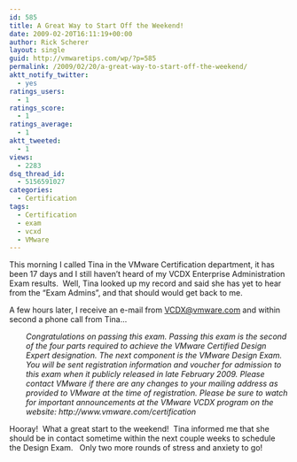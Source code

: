 ```yaml
---
id: 585
title: A Great Way to Start Off the Weekend!
date: 2009-02-20T16:11:19+00:00
author: Rick Scherer
layout: single
guid: http://vmwaretips.com/wp/?p=585
permalink: /2009/02/20/a-great-way-to-start-off-the-weekend/
aktt_notify_twitter:
  - yes
ratings_users:
  - 1
ratings_score:
  - 1
ratings_average:
  - 1
aktt_tweeted:
  - 1
views:
  - 2283
dsq_thread_id:
  - 5156591027
categories:
  - Certification
tags:
  - Certification
  - exam
  - vcxd
  - VMware
---
```

This morning I called Tina in the VMware Certification department, it has been 17 days and I still haven&#8217;t heard of my VCDX Enterprise Administration Exam results.  Well, Tina looked up my record and said she has yet to hear from the &#8220;Exam Admins&#8221;, and that should would get back to me.

A few hours later, I receive an e-mail from VCDX@vmware.com and within second a phone call from Tina&#8230;

<p style="padding-left: 30px;">
  <em>Congratulations on passing this exam. Passing this exam is the second of the four parts required to achieve the VMware Certified Design Expert designation. The next component is the VMware Design Exam. You will be sent registration information and voucher for admission to this exam when it publicly released in late February 2009. Please contact VMware if there are any changes to your mailing address as provided to VMware at the time of registration. Please be sure to watch for important announcements at the VMware VCDX program on the website: http://www.vmware.com/certification</em>
</p>

Hooray!  What a great start to the weekend!  Tina informed me that she should be in contact sometime within the next couple weeks to schedule the Design Exam.   Only two more rounds of stress and anxiety to go!